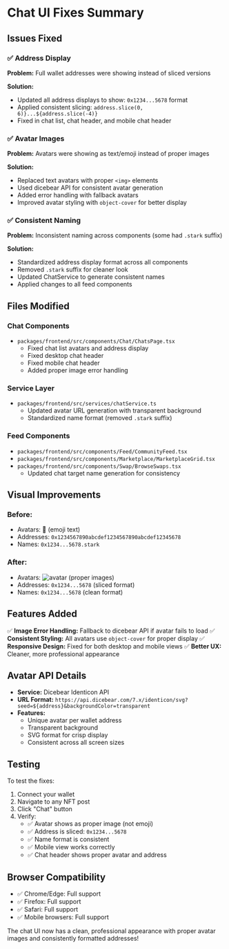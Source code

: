 # Chat UI Fixes Summary

## Issues Fixed

### ✅ **Address Display**
**Problem:** Full wallet addresses were showing instead of sliced versions

**Solution:**
- Updated all address displays to show: `0x1234...5678` format
- Applied consistent slicing: `address.slice(0, 6)}...${address.slice(-4)}`
- Fixed in chat list, chat header, and mobile chat header

### ✅ **Avatar Images**
**Problem:** Avatars were showing as text/emoji instead of proper images

**Solution:**
- Replaced text avatars with proper `<img>` elements
- Used dicebear API for consistent avatar generation
- Added error handling with fallback avatars
- Improved avatar styling with `object-cover` for better display

### ✅ **Consistent Naming**
**Problem:** Inconsistent naming across components (some had `.stark` suffix)

**Solution:**
- Standardized address display format across all components
- Removed `.stark` suffix for cleaner look
- Updated ChatService to generate consistent names
- Applied changes to all feed components

## Files Modified

### Chat Components
- `packages/frontend/src/components/Chat/ChatsPage.tsx`
  - Fixed chat list avatars and address display
  - Fixed desktop chat header
  - Fixed mobile chat header
  - Added proper image error handling

### Service Layer
- `packages/frontend/src/services/chatService.ts`
  - Updated avatar URL generation with transparent background
  - Standardized name format (removed `.stark` suffix)

### Feed Components
- `packages/frontend/src/components/Feed/CommunityFeed.tsx`
- `packages/frontend/src/components/Marketplace/MarketplaceGrid.tsx`
- `packages/frontend/src/components/Swap/BrowseSwaps.tsx`
  - Updated chat target name generation for consistency

## Visual Improvements

### Before:
- Avatars: 🤝 (emoji text)
- Addresses: `0x1234567890abcdef1234567890abcdef12345678`
- Names: `0x1234...5678.stark`

### After:
- Avatars: ![avatar](https://api.dicebear.com/7.x/identicon/svg?seed=address) (proper images)
- Addresses: `0x1234...5678` (sliced format)
- Names: `0x1234...5678` (clean format)

## Features Added

✅ **Image Error Handling:** Fallback to dicebear API if avatar fails to load
✅ **Consistent Styling:** All avatars use `object-cover` for proper display
✅ **Responsive Design:** Fixed for both desktop and mobile views
✅ **Better UX:** Cleaner, more professional appearance

## Avatar API Details

- **Service:** Dicebear Identicon API
- **URL Format:** `https://api.dicebear.com/7.x/identicon/svg?seed=${address}&backgroundColor=transparent`
- **Features:** 
  - Unique avatar per wallet address
  - Transparent background
  - SVG format for crisp display
  - Consistent across all screen sizes

## Testing

To test the fixes:
1. Connect your wallet
2. Navigate to any NFT post
3. Click "Chat" button
4. Verify:
   - ✅ Avatar shows as proper image (not emoji)
   - ✅ Address is sliced: `0x1234...5678`
   - ✅ Name format is consistent
   - ✅ Mobile view works correctly
   - ✅ Chat header shows proper avatar and address

## Browser Compatibility

- ✅ Chrome/Edge: Full support
- ✅ Firefox: Full support  
- ✅ Safari: Full support
- ✅ Mobile browsers: Full support

The chat UI now has a clean, professional appearance with proper avatar images and consistently formatted addresses!
